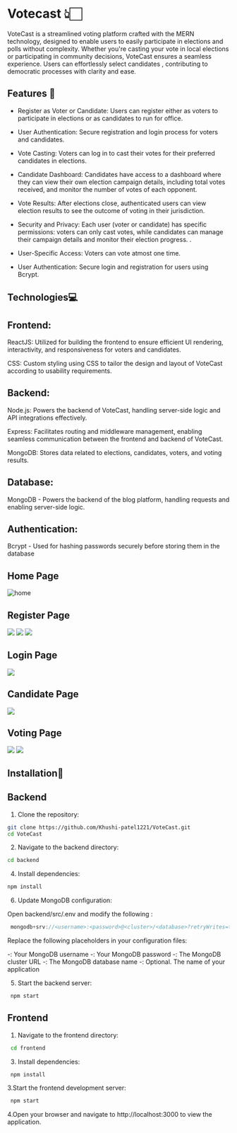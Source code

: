 # Votecast 👆🏻
VoteCast is a streamlined voting platform crafted with the MERN technology, designed to enable users to easily participate in elections and polls without complexity. Whether you're casting your vote in local elections or participating in community decisions, VoteCast ensures a seamless experience. Users can effortlessly select candidates , contributing to democratic processes with clarity and ease. 
## Features 🎯

- Register as Voter or Candidate: Users can register either as voters to participate in elections or as candidates to run for office.

- User Authentication: Secure registration and login process for voters and candidates.

- Vote Casting: Voters can log in to cast their votes for their preferred candidates in elections.

- Candidate Dashboard: Candidates have access to a dashboard where they can view their own election campaign details, including total votes received, and monitor the number of votes of each opponent.

- Vote Results: After elections close, authenticated users can view election results to see the outcome of voting in their jurisdiction.

- Security and Privacy: Each user (voter or candidate) has specific permissions: voters can only cast votes, while candidates can manage their campaign details and monitor their election progress. .

- User-Specific Access: Voters can vote atmost one time.

- User Authentication: Secure login and registration for users using Bcrypt.

## Technologies💻

## Frontend:

ReactJS: Utilized for building the frontend to ensure efficient UI rendering, interactivity, and responsiveness for voters and candidates.

CSS: Custom styling using CSS to tailor the design and layout of VoteCast according to usability requirements.

## Backend:

Node.js: Powers the backend of VoteCast, handling server-side logic and API integrations effectively.

Express: Facilitates routing and middleware management, enabling seamless communication between the frontend and backend of VoteCast.

MongoDB: Stores data related to elections, candidates, voters, and voting results.

## Database:

MongoDB - Powers the backend of the blog platform, handling requests and enabling server-side logic.

## Authentication:

Bcrypt - Used for hashing passwords securely before storing them in the database

## Home Page
![home](https://github.com/Khushi-patel1221/VoteCast/assets/141536003/73a2f26a-021c-4014-b1c2-6aea366f42bc)

## Register Page
![](https://github.com/Khushi-patel1221/VoteCast/blob/main/frontend/src/images/register.png)
![](https://github.com/Khushi-patel1221/VoteCast/blob/main/frontend/src/images/register1.png)
![](https://github.com/Khushi-patel1221/VoteCast/blob/main/frontend/src/images/register2.png)

## Login Page

![](https://github.com/Khushi-patel1221/VoteCast/blob/main/frontend/src/images/login.png)

## Candidate Page
![](https://github.com/Khushi-patel1221/VoteCast/blob/main/frontend/src/images/Candidatepage.png)

## Voting Page
![](https://github.com/Khushi-patel1221/VoteCast/blob/main/frontend/src/images/Votingpage.png)
![](https://github.com/Khushi-patel1221/VoteCast/blob/main/frontend/src/images/vote.png)

## Installation🚀
## Backend
1. Clone the repository:
```sh
git clone https://github.com/Khushi-patel1221/VoteCast.git
cd VoteCast
```

2. Navigate to the backend directory:
```sh
cd backend
```
4. Install dependencies:
```sh
npm install
```

6. Update MongoDB configuration:

Open backend/src/.env and modify the following :

```javascript
 mongodb+srv://<username>:<password>@<cluster>/<database>?retryWrites=true&w=majority&appName=<appname>
```
 Replace the following placeholders in your configuration files:

 -<username>: Your MongoDB username
 -<password>: Your MongoDB password
 -<cluster>: The MongoDB cluster URL
 -<database>: The MongoDB database name
 -<appname>: Optional. The name of your application

5. Start the backend server:
```sh
 npm start
```

## Frontend
1. Navigate to the frontend directory:
```sh
 cd frontend
```

3. Install dependencies:
```sh
 npm install
```

3.Start the frontend development server:
```sh
 npm start
```

4.Open your browser and navigate to  http://localhost:3000 to view the application.
